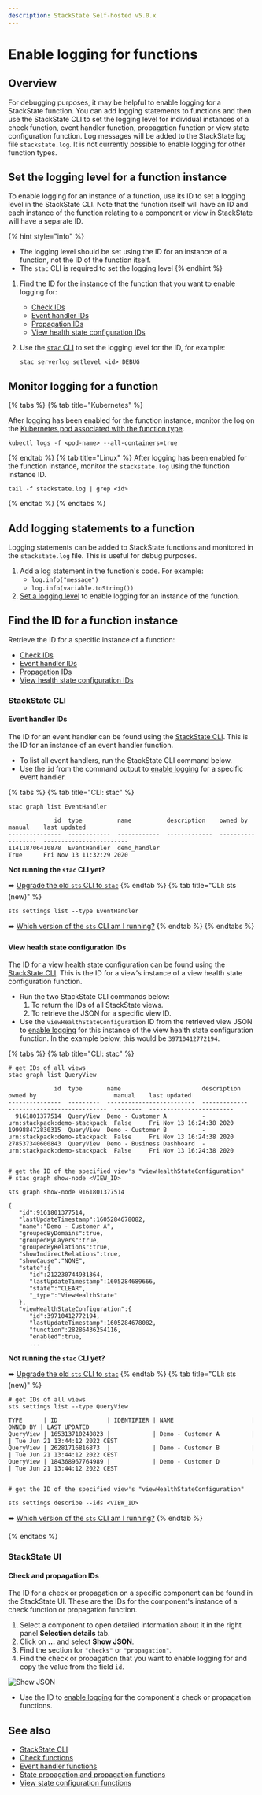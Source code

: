 ```yaml
---
description: StackState Self-hosted v5.0.x 
---
```


# Enable logging for functions

## Overview

For debugging purposes, it may be helpful to enable logging for a StackState function. You can add logging statements to functions and then use the StackState CLI to set the logging level for individual instances of a check function, event handler function, propagation function or view state configuration function. Log messages will be added to the StackState log file `stackstate.log`. It is not currently possible to enable logging for other function types.

## Set the logging level for a function instance

To enable logging for an instance of a function, use its ID to set a logging level in the StackState CLI. Note that the function itself will have an ID and each instance of the function relating to a component or view in StackState will have a separate ID.

{% hint style="info" %}
* The logging level should be set using the ID for an instance of a function, not the ID of the function itself.
* The `stac` CLI is required to set the logging level
{% endhint %}

1. Find the ID for the instance of the function that you want to enable logging for:
   * [Check IDs](enable-logging.md#check-and-propagation-ids)
   * [Event handler IDs](enable-logging.md#event-handler-ids)
   * [Propagation IDs](enable-logging.md#check-and-propagation-ids)
   * [View health state configuration IDs](enable-logging.md#view-health-state-configuration-ids)
2. Use the [`stac` CLI](/setup/cli/cli-stac.md) to set the logging level for the ID, for example:

   ```text
   stac serverlog setlevel <id> DEBUG
   ```
   

## Monitor logging for a function

{% tabs %}
{% tab title="Kubernetes" %}

After logging has been enabled for the function instance, monitor the log on the [Kubernetes pod associated with the function type](/configure/logging/kubernetes-logs.md#logs-on-kubernetes-pods).

```commandline
kubectl logs -f <pod-name> --all-containers=true
```

{% endtab %}
{% tab title="Linux" %}
After logging has been enabled for the function instance, monitor the `stackstate.log` using the function instance ID.

```text
tail -f stackstate.log | grep <id>
```
{% endtab %}
{% endtabs %}


## Add logging statements to a function

Logging statements can be added to StackState functions and monitored in the `stackstate.log` file. This is useful for debug purposes.

1. Add a log statement in the function's code. For example:
   * `log.info("message")`
   * `log.info(variable.toString())`
2. [Set a logging level](enable-logging.md#set-the-logging-level-for-a-function-instance) to enable logging for an instance of the function.

## Find the ID for a function instance

Retrieve the ID for a specific instance of a function:

* [Check IDs](enable-logging.md#check-and-propagation-ids)
* [Event handler IDs](enable-logging.md#event-handler-ids)
* [Propagation IDs](enable-logging.md#check-and-propagation-ids)
* [View health state configuration IDs](enable-logging.md#view-health-state-configuration-ids)

### StackState CLI

#### Event handler IDs

The ID for an event handler can be found using the [StackState CLI](../../setup/cli/README.md). This is the ID for an instance of an event handler function.

* To list all event handlers, run the StackState CLI command below.
* Use the `id` from the command output to [enable logging](enable-logging.md#set-the-logging-level-for-a-function-instance) for a specific event handler.

{% tabs %}
{% tab title="CLI: stac" %}
```text
stac graph list EventHandler

             id  type          name          description    owned by    manual    last updated
---------------  ------------  ------------  -------------  ----------  --------  ------------------------
114118706410878  EventHandler  demo_handler                             True      Fri Nov 13 11:32:29 2020
```

**Not running the `stac` CLI yet?**

➡️ [Upgrade the old `sts` CLI to `stac`](/setup/cli/cli-stac.md#upgrade)
{% endtab %}
{% tab title="CLI: sts (new)" %}

```text
sts settings list --type EventHandler
```

➡️ [Which version of the `sts` CLI am I running?](/setup/cli/cli-comparison.md#which-version-of-the-cli-am-i-running)
{% endtab %}
{% endtabs %}

#### View health state configuration IDs

The ID for a view health state configuration can be found using the [StackState CLI](../../setup/cli/README.md). This is the ID for a view's instance of a view health state configuration function.

* Run the two StackState CLI commands below:
  1. To return the IDs of all StackState views.
  2. To retrieve the JSON for a specific view ID.
* Use the `viewHealthStateConfiguration` ID from the retrieved view JSON to [enable logging](enable-logging.md#set-the-logging-level-for-a-function-instance) for this instance of the view health state configuration function. In the example below, this would be `39710412772194`.

{% tabs %}
{% tab title="CLI: stac" %}
```text
# get IDs of all views
stac graph list QueryView

             id  type       name                       description    owned by                      manual    last updated
---------------  ---------  -------------------------  -------------  ----------------------------  --------  ------------------------
  9161801377514  QueryView  Demo - Customer A          -              urn:stackpack:demo-stackpack  False     Fri Nov 13 16:24:38 2020
199988472830315  QueryView  Demo - Customer B          -              urn:stackpack:demo-stackpack  False     Fri Nov 13 16:24:38 2020
278537340600843  QueryView  Demo - Business Dashboard  -              urn:stackpack:demo-stackpack  False     Fri Nov 13 16:24:38 2020


# get the ID of the specified view's "viewHealthStateConfiguration"
# stac graph show-node <VIEW_ID>

sts graph show-node 9161801377514

{
   "id":9161801377514,
   "lastUpdateTimestamp":1605284678082,
   "name":"Demo - Customer A",
   "groupedByDomains":true,
   "groupedByLayers":true,
   "groupedByRelations":true,
   "showIndirectRelations":true,
   "showCause":"NONE",
   "state":{
      "id":212230744931364,
      "lastUpdateTimestamp":1605284689666,
      "state":"CLEAR",
      "_type":"ViewHealthState"
   },
   "viewHealthStateConfiguration":{
      "id":39710412772194,
      "lastUpdateTimestamp":1605284678082,
      "function":28286436254116,
      "enabled":true,
      ...
```

**Not running the `stac` CLI yet?**

➡️ [Upgrade the old `sts` CLI to `stac`](/setup/cli/cli-stac.md#upgrade)
{% endtab %}
{% tab title="CLI: sts (new)" %}

```commandline
# get IDs of all views
sts settings list --type QueryView

TYPE      | ID              | IDENTIFIER | NAME                      | OWNED BY | LAST UPDATED                                          
QueryView | 165313710240823 |            | Demo - Customer A         |          | Tue Jun 21 13:44:12 2022 CEST
QueryView | 26281716816873  |            | Demo - Customer B         |          | Tue Jun 21 13:44:12 2022 CEST
QueryView | 184368967764989 |            | Demo - Customer D         |          | Tue Jun 21 13:44:12 2022 CEST


# get the ID of the specified view's "viewHealthStateConfiguration"

sts settings describe --ids <VIEW_ID>

```

➡️ [Which version of the `sts` CLI am I running?](/setup/cli/cli-comparison.md#which-version-of-the-cli-am-i-running)
{% endtab %}

{% endtabs %}

### StackState UI

#### Check and propagation IDs

The ID for a check or propagation on a specific component can be found in the StackState UI. These are the IDs for the component's instance of a check function or propagation function.

1. Select a component to open detailed information about it in the right panel **Selection details** tab.
2. Click on **...** and select **Show JSON**.
3. Find the section for `"checks"` or `"propagation"`.
4. Find the check or propagation that you want to enable logging for and copy the value from the field `id`.

![Show JSON](../../.gitbook/assets/v50_show-json.png)

* Use the ID to [enable logging](enable-logging.md#set-the-logging-level-for-a-function-instance) for the component's check or propagation functions.

## See also

* [StackState CLI](../../setup/cli/README.md)
* [Check functions](../../develop/developer-guides/custom-functions/check-functions.md)
* [Event handler functions](../../develop/developer-guides/custom-functions/event-handler-functions.md)
* [State propagation and propagation functions](../../develop/developer-guides/custom-functions/propagation-functions.md)
* [View state configuration functions](../../develop/developer-guides/custom-functions/view-health-state-configuration-functions.md)

